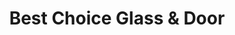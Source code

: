 ---
title: "Best Choice Glass & Door"
url: /albuquerque/best-choice-glass-and-door/
shop: houseware
---